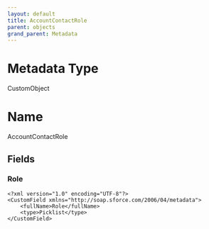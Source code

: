 ```yaml
---
layout: default
title: AccountContactRole
parent: objects
grand_parent: Metadata
---
```

# Metadata Type
CustomObject

# Name
AccountContactRole
## Fields
### Role

```
<?xml version="1.0" encoding="UTF-8"?>
<CustomField xmlns="http://soap.sforce.com/2006/04/metadata">
    <fullName>Role</fullName>
    <type>Picklist</type>
</CustomField>
```
